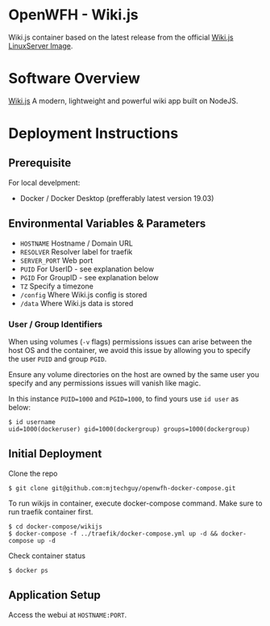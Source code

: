 # OpenWFH - Wiki.js
Wiki.js container based on the latest release from the official [Wiki.js LinuxServer Image](https://hub.docker.com/r/linuxserver/wikijs).

# Software Overview
[Wiki.js](https://wiki.js.org) A modern, lightweight and powerful wiki app built on NodeJS.

# Deployment Instructions
## Prerequisite
For local develpment:
- Docker / Docker Desktop (prefferably latest version 19.03)

## Environmental Variables & Parameters
- `HOSTNAME` Hostname / Domain URL
- `RESOLVER` Resolver label for traefik
- `SERVER_PORT` Web port
- `PUID` For UserID - see explanation below
- `PGID` For GroupID - see explanation below
- `TZ` Specify a timezone
- `/config` Where Wiki.js config is stored
- `/data` Where Wiki.js data is stored

### User / Group Identifiers
When using volumes (`-v` flags) permissions issues can arise between the host OS and the container, we avoid this issue by allowing you to specify the user `PUID` and group `PGID`.

Ensure any volume directories on the host are owned by the same user you specify and any permissions issues will vanish like magic.

In this instance `PUID=1000` and `PGID=1000`, to find yours use `id user` as below:
```console
$ id username
uid=1000(dockeruser) gid=1000(dockergroup) groups=1000(dockergroup)
```

## Initial Deployment
Clone the repo
```console
$ git clone git@github.com:mjtechguy/openwfh-docker-compose.git
```
To run wikijs in container, execute docker-compose command. Make sure to run traefik container first.
```console
$ cd docker-compose/wikijs
$ docker-compose -f ../traefik/docker-compose.yml up -d && docker-compose up -d
```
Check container status
```console
$ docker ps
```

## Application Setup
Access the webui at `HOSTNAME:PORT`.